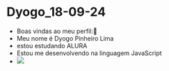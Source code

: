 # Dyogo_18-09-24
- Boas vindas ao meu perfil:💙
- Meu nome é Dyogo Pinheiro Lima
- estou estudando ALURA
- Estou me desenvolvendo na linguagem JavaScript
- ![](https://media1.tenor.com/m/ipDkBUtRJm8AAAAC/woody-woodpecker.gif)
